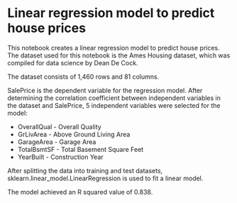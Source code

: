 # Linear regression model to predict house prices

This notebook creates a linear regression model to predict house prices. The dataset used for this notebook is the Ames Housing dataset, which was compiled for data science by Dean De Cock.

The dataset consists of 1,460 rows and 81 columns.

SalePrice is the dependent variable for the regression model. After determining the correlation coefficient between independent variables in the dataset and SalePrice, 5 independent variables were selected for the model:

* OverallQual - Overall Quality
* GrLivArea - Above Ground Living Area
* GarageArea - Garage Area
* TotalBsmtSF - Total Basement Square Feet
* YearBuilt - Construction Year

After splitting the data into training and test datasets, sklearn.linear_model.LinearRegression is used to fit a linear model.

The model achieved an R squared value of 0.838.
